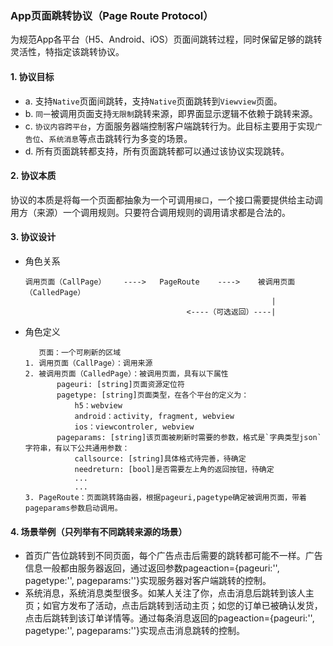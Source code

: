 ### App页面跳转协议（Page Route Protocol）

为规范App各平台（H5、Android、iOS）页面间跳转过程，同时保留足够的跳转灵活性，特指定该跳转协议。

#### 1. 协议目标

- a. 支持`Native`页面间跳转，支持`Native`页面跳转到`Viewview`页面。
- b. `同一`被调用页面支持`无限制`跳转来源，即界面显示逻辑不依赖于跳转来源。
- c. `协议内容跨平台`，方面服务器端控制客户端跳转行为。此目标主要用于实现`广告位`、`系统消息`等点击跳转行为多变的场景。
- d. 所有页面跳转都支持，所有页面跳转都可以通过该协议实现跳转。

#### 2. 协议本质

协议的本质是将每一个页面都抽象为一个可调用`接口`，一个接口需要提供给主动调用方（来源）一个调用规则。只要符合调用规则的调用请求都是合法的。

#### 3. 协议设计

- 角色关系

	```
	调用页面（CallPage）    ---->   PageRoute    ---->    被调用页面（CalledPage）
	                                                       |
	                                    <----（可选返回）----|
	```

- 角色定义

	```
	   页面：一个可刷新的区域
	1. 调用页面（CallPage）：调用来源
	2. 被调用页面（CalledPage）：被调用页面，具有以下属性
	       pageuri: [string]页面资源定位符
	       pagetype: [string]页面类型，在各个平台的定义为：
	           h5：webview
	           android：activity, fragment, webview
	           ios：viewcontroler, webview
	       pageparams: [string]该页面被刷新时需要的参数，格式是`字典类型json`字符串，有以下公共通用参数：
	           callsource: [string]具体格式待完善，待确定
	           needreturn: [bool]是否需要左上角的返回按钮，待确定
	           ...
	           ...
	3. PageRoute：页面跳转路由器，根据pageuri,pagetype确定被调用页面，带着pageparams参数启动调用。
	
	```

#### 4. 场景举例（只列举有不同跳转来源的场景）

- 首页广告位跳转到不同页面，每个广告点击后需要的跳转都可能不一样。广告信息一般都由服务器返回，通过返回参数pageaction={pageuri:'', pagetype:'', pageparams:''}实现服务器对客户端跳转的控制。
- 系统消息，系统消息类型很多。如某人关注了你，点击消息后跳转到该人主页；如官方发布了活动，点击后跳转到活动主页；如您的订单已被确认发货，点击后跳转到该订单详情等。通过每条消息返回的pageaction={pageuri:'', pagetype:'', pageparams:''}实现点击消息跳转的控制。
